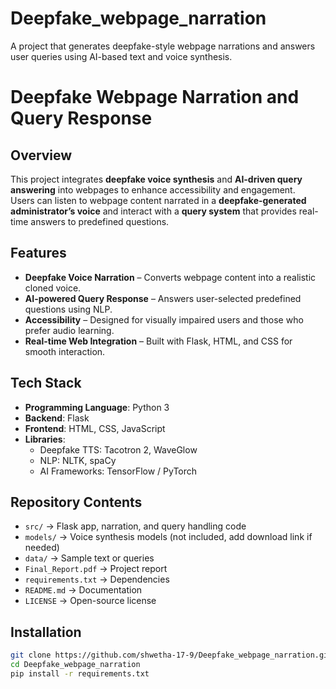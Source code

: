 # Deepfake_webpage_narration
A project that generates deepfake-style webpage narrations and answers user queries using AI-based text and voice synthesis.

# Deepfake Webpage Narration and Query Response

## Overview
This project integrates **deepfake voice synthesis** and **AI-driven query answering** into webpages to enhance accessibility and engagement.  
Users can listen to webpage content narrated in a **deepfake-generated administrator’s voice** and interact with a **query system** that provides real-time answers to predefined questions.

## Features
- **Deepfake Voice Narration** – Converts webpage content into a realistic cloned voice.
- **AI-powered Query Response** – Answers user-selected predefined questions using NLP.
- **Accessibility** – Designed for visually impaired users and those who prefer audio learning.
- **Real-time Web Integration** – Built with Flask, HTML, and CSS for smooth interaction.

## Tech Stack
- **Programming Language**: Python 3
- **Backend**: Flask
- **Frontend**: HTML, CSS, JavaScript
- **Libraries**: 
  - Deepfake TTS: Tacotron 2, WaveGlow
  - NLP: NLTK, spaCy
  - AI Frameworks: TensorFlow / PyTorch

## Repository Contents
- `src/` → Flask app, narration, and query handling code
- `models/` → Voice synthesis models (not included, add download link if needed)
- `data/` → Sample text or queries
- `Final_Report.pdf` → Project report
- `requirements.txt` → Dependencies
- `README.md` → Documentation
- `LICENSE` → Open-source license

## Installation
```bash
git clone https://github.com/shwetha-17-9/Deepfake_webpage_narration.git
cd Deepfake_webpage_narration
pip install -r requirements.txt
